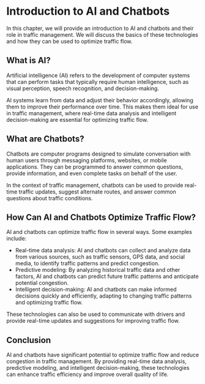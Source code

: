 Introduction to AI and Chatbots
=============================================================================================

In this chapter, we will provide an introduction to AI and chatbots and their role in traffic management. We will discuss the basics of these technologies and how they can be used to optimize traffic flow.

What is AI?
-----------

Artificial intelligence (AI) refers to the development of computer systems that can perform tasks that typically require human intelligence, such as visual perception, speech recognition, and decision-making.

AI systems learn from data and adjust their behavior accordingly, allowing them to improve their performance over time. This makes them ideal for use in traffic management, where real-time data analysis and intelligent decision-making are essential for optimizing traffic flow.

What are Chatbots?
------------------

Chatbots are computer programs designed to simulate conversation with human users through messaging platforms, websites, or mobile applications. They can be programmed to answer common questions, provide information, and even complete tasks on behalf of the user.

In the context of traffic management, chatbots can be used to provide real-time traffic updates, suggest alternate routes, and answer common questions about traffic conditions.

How Can AI and Chatbots Optimize Traffic Flow?
----------------------------------------------

AI and chatbots can optimize traffic flow in several ways. Some examples include:

* Real-time data analysis: AI and chatbots can collect and analyze data from various sources, such as traffic sensors, GPS data, and social media, to identify traffic patterns and predict congestion.
* Predictive modeling: By analyzing historical traffic data and other factors, AI and chatbots can predict future traffic patterns and anticipate potential congestion.
* Intelligent decision-making: AI and chatbots can make informed decisions quickly and efficiently, adapting to changing traffic patterns and optimizing traffic flow.

These technologies can also be used to communicate with drivers and provide real-time updates and suggestions for improving traffic flow.

Conclusion
----------

AI and chatbots have significant potential to optimize traffic flow and reduce congestion in traffic management. By providing real-time data analysis, predictive modeling, and intelligent decision-making, these technologies can enhance traffic efficiency and improve overall quality of life.

